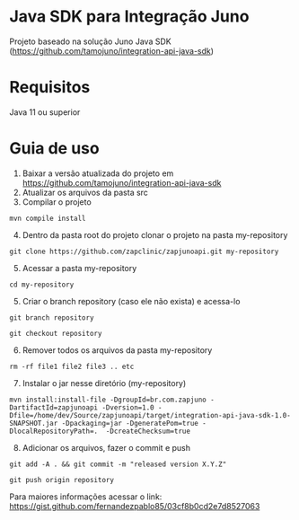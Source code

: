 # Java SDK para Integração Juno 

Projeto baseado na solução Juno Java SDK (https://github.com/tamojuno/integration-api-java-sdk)

# Requisitos
Java 11 ou superior

# Guia de uso
1. Baixar a versão atualizada do projeto em https://github.com/tamojuno/integration-api-java-sdk
2. Atualizar os arquivos da pasta src
3. Compilar o projeto 
```
mvn compile install
```
4. Dentro da pasta root do projeto clonar o projeto na pasta my-repository 
```
git clone https://github.com/zapclinic/zapjunoapi.git my-repository
```
5. Acessar a pasta my-repository
```
cd my-repository
```
5. Criar o branch repository (caso ele não exista) e acessa-lo
```
git branch repository
```
```
git checkout repository
```
6. Remover todos os arquivos da pasta my-repository
```
rm -rf file1 file2 file3 .. etc
```
7. Instalar o jar nesse diretório (my-repository)
```
mvn install:install-file -DgroupId=br.com.zapjuno -DartifactId=zapjunoapi -Dversion=1.0 -Dfile=/home/dev/Source/zapjunoapi/target/integration-api-java-sdk-1.0-SNAPSHOT.jar -Dpackaging=jar -DgeneratePom=true -DlocalRepositoryPath=.  -DcreateChecksum=true
```
8. Adicionar os arquivos, fazer o commit e push

```
git add -A . && git commit -m "released version X.Y.Z"
```
```
git push origin repository
```

Para maiores informações acessar o link: https://gist.github.com/fernandezpablo85/03cf8b0cd2e7d8527063
